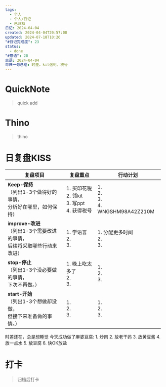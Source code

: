 ```yaml
---
tags:
  - 个人
  - 个人/日记
  - 已归档
日记: 2024-04-04
created: 2024-04-04T20:57:00
updated: 2024-07-18T10:26
"#日记完成度": 23
status:
  - done
"#意语": 20
意语: 2024-04-04
每日一句总结: 时差。kit信封。税号
---
```

# QuickNote
> quick add

# Thino
> thino

# 日复盘KISS
| **复盘项目**                                             | **复盘重点**                                      | **行动计划**                                 |
| ---------------------------------------------------- | --------------------------------------------- | ---------------------------------------- |
| **Keep-保持**<br>（列出1-3个做得好的事情，<br>   分析好在哪里，如何保持）     | 1.  买印花税<br>2. 领kit<br>3. 写ppt<br>4. 获得税号<br> | 1.  <br>2. <br>3.<br>4. WNGSHM98A42Z210M |
| **improve-改进**<br>（列出1-3个需要改进的事情，<br>  后续将采取哪些行动来改进） | 1.  学语言<br>2. <br>3.                          | 1.  分配更多时间<br>2. <br>3.                  |
| **stop-停止**<br>（列出1-3个没必要做的事情，<br>下次不再做。）            | 1.  晚上吃太多了<br>2. <br>3.                       | 1.  <br>2. <br>3.                        |
| **start-开始**<br>（列出1-3个想做却没做，<br>但接下来准备做的事情。）        | 1.  <br>2. <br>3.                             | 1.  <br>2. <br>3.                        |

时差还在，总是想睡觉
今天成功做了麻婆豆腐: 
	1. 炒肉
	2. 放老干妈
	3. 放黄豆酱
	4. 放一点水
	5. 放豆腐
	6. 快OK放盐

# 打卡
> 归档后打卡


